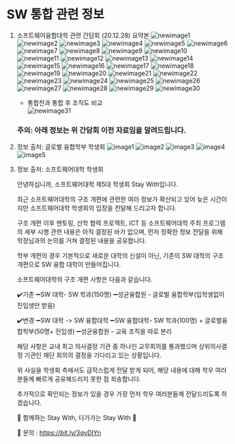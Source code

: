 # SW 통합 관련 정보    

1. 소프트웨어융합대학 관련 간담회 (20.12.28) 요약본
   ![newimage1](Images/Roundtable/roundtable01.png)
   ![newimage2](Images/Roundtable/roundtable02.png)
   ![newimage3](Images/Roundtable/roundtable03.png)
   ![newimage4](Images/Roundtable/roundtable04.png)
   ![newimage5](Images/Roundtable/roundtable05.png)
   ![newimage6](Images/Roundtable/roundtable06.png)
   ![newimage7](Images/Roundtable/roundtable07.png)
   ![newimage8](Images/Roundtable/roundtable08.png)
   ![newimage9](Images/Roundtable/roundtable09.png)
   ![newimage10](Images/Roundtable/roundtable10.png)
   ![newimage11](Images/Roundtable/roundtable11.png)
   ![newimage12](Images/Roundtable/roundtable12.png)
   ![newimage13](Images/Roundtable/roundtable13.png)
   ![newimage14](Images/Roundtable/roundtable14.png)
   ![newimage15](Images/Roundtable/roundtable15.png)
   ![newimage16](Images/Roundtable/roundtable16.png)
   ![newimage17](Images/Roundtable/roundtable17.png)
   ![newimage18](Images/Roundtable/roundtable18.png)
   ![newimage19](Images/Roundtable/roundtable19.png)
   ![newimage20](Images/Roundtable/roundtable20.png)
   ![newimage21](Images/Roundtable/roundtable21.png)
   ![newimage22](Images/Roundtable/roundtable22.png)
   ![newimage23](Images/Roundtable/roundtable23.png)
   ![newimage24](Images/Roundtable/roundtable24.png)
   ![newimage25](Images/Roundtable/roundtable25.png)
   ![newimage26](Images/Roundtable/roundtable26.png)
   ![newimage27](Images/Roundtable/roundtable27.png)
   ![newimage28](Images/Roundtable/roundtable28.png)
   ![newimage29](Images/Roundtable/roundtable29.png)
   ![newimage30](Images/Roundtable/roundtable30.png)
   
   - 통합전과 통합 후 조직도 비교    
   ![newimage31](Images/Roundtable/roundtable31.jpg)    
   
   ### 주의: 아래 정보는 위 간담회 이전 자료임을 알려드립니다.

2. 정보 출처: 글로벌 융합학부 학생회
   ![image1](Images/Course_integration1.jpg)
   ![image2](Images/Course_integration2.jpg)
   ![image3](Images/Course_integration3.jpg)
   ![image4](Images/Course_integration4.jpg)
   ![image5](Images/Course_integration5.jpg)

3. 정보 출처: 소프트웨어대학 학생회

   안녕하십니까, 소프트웨어대학 
   제5대 학생회 Stay With입니다.

   최근 소프트웨어대학의 구조 개편에 관련한 여러 정보가 확산되고 있어 늦은 시간이지만 소프트웨어대학 학생회의 입장을 전달해 드리고자 합니다.

   구조 개편 이후 멘토링, 산학 협력 프로젝트, ICT 등 소프트웨어대학 주최 프로그램의 세부 시행 관련 내용은 아직 결정된 바가 없으며, 먼저 정확한 정보 전달을 위해 학장님과의 논의를 거쳐 결정된 내용을 공유합니다.

   학부 개편의 경우 기본적으로 새로운 대학의 신설이 아닌, 기존의 SW 대학의 구조 개편으로 SW 융합 대학이 만들어집니다.

   소프트웨어대학의 구조 개편 사항은 다음과 같습니다.

   ✔️기존
   ➖SW 대학- SW 학과(150명) 
   ➖성균융합원 - 글로벌 융합학부(입학생없이 진입생만 받음)

   ✔️변경
   ➖SW 대학 -> SW 융합대학
   ➖SW 융합대학- SW 학과(100명) + 글로벌융합학부(50명+ 진입생)
   ➖성균융합원 - 교육 조직을 따로 분리

   해당 사항은 교내 최고 의사결정 기관 중 하나인 교무회의를 통과했으며 상위의사결정 기관인 재단 회의의 결정을 기다리고 있는 상황입니다.

   위 사실을 학생회 측에서도 급작스럽게 전달 받게 되어, 해당 내용에 대해 학우 여러분들께 빠르게 공유해드리지 못한 점 죄송합니다. 

   추가적으로 확인되는 정보가 있을 경우 가장 먼저 학우 여러분들께 전달드리도록 하겠습니다.

   🌙 함께하는 Stay With, 다가가는 Stay With 🌙

   🌙 문의 : https://bit.ly/3qvDIYn